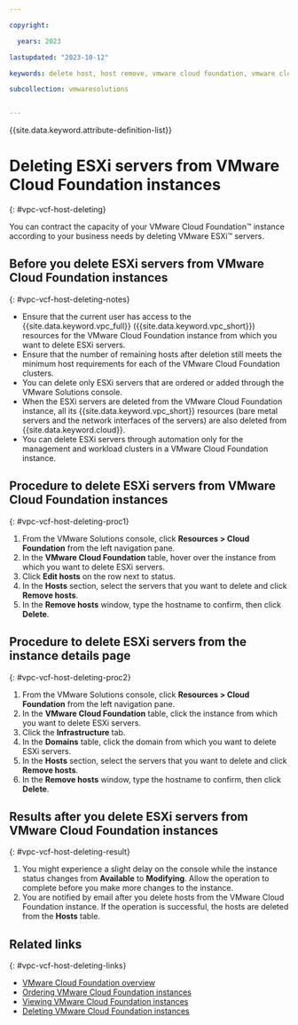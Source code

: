 ```yaml
---

copyright:

  years: 2023

lastupdated: "2023-10-12"

keywords: delete host, host remove, vmware cloud foundation, vmware cloud edition

subcollection: vmwaresolutions


---
```


{{site.data.keyword.attribute-definition-list}}

# Deleting ESXi servers from VMware Cloud Foundation instances
{: #vpc-vcf-host-deleting}

You can contract the capacity of your VMware Cloud Foundation™ instance according to your business needs by deleting VMware ESXi™ servers.

## Before you delete ESXi servers from VMware Cloud Foundation instances
{: #vpc-vcf-host-deleting-notes}

* Ensure that the current user has access to the {{site.data.keyword.vpc_full}} ({{site.data.keyword.vpc_short}}) resources for the VMware Cloud Foundation instance from which you want to delete ESXi servers.
* Ensure that the number of remaining hosts after deletion still meets the minimum host requirements for each of the VMware Cloud Foundation clusters.
* You can delete only ESXi servers that are ordered or added through the VMware Solutions console.
* When the ESXi servers are deleted from the VMware Cloud Foundation instance, all its {{site.data.keyword.vpc_short}} resources (bare metal servers and the network interfaces of the servers) are also deleted from {{site.data.keyword.cloud}}.
* You can delete ESXi servers through automation only for the management and workload clusters in a VMware Cloud Foundation instance.

## Procedure to delete ESXi servers from VMware Cloud Foundation instances
{: #vpc-vcf-host-deleting-proc1}

1. From the VMware Solutions console, click **Resources > Cloud Foundation** from the left navigation pane.
2. In the **VMware Cloud Foundation** table, hover over the instance from which you want to delete ESXi servers.
3. Click **Edit hosts** on the row next to status.
4. In the **Hosts** section, select the servers that you want to delete and click **Remove hosts**.
5. In the **Remove hosts** window, type the hostname to confirm, then click **Delete**.

## Procedure to delete ESXi servers from the instance details page
{: #vpc-vcf-host-deleting-proc2}

1. From the VMware Solutions console, click **Resources > Cloud Foundation** from the left navigation pane.
2. In the **VMware Cloud Foundation** table, click the instance from which you want to delete ESXi servers.
3. Click the **Infrastructure** tab.
4. In the **Domains** table, click the domain from which you want to delete ESXi servers.
5. In the **Hosts** section, select the servers that you want to delete and click **Remove hosts**.
6. In the **Remove hosts** window, type the hostname to confirm, then click **Delete**.

## Results after you delete ESXi servers from VMware Cloud Foundation instances
{: #vpc-vcf-host-deleting-result}

1. You might experience a slight delay on the console while the instance status changes from **Available** to **Modifying**. Allow the operation to complete before you make more changes to the instance.
2. You are notified by email after you delete hosts from the VMware Cloud Foundation instance. If the operation is successful, the hosts are deleted from the **Hosts** table.

## Related links
{: #vpc-vcf-host-deleting-links}

* [VMware Cloud Foundation overview](/docs/vmwaresolutions?topic=vmwaresolutions-vpc-vcf-ovw)
* [Ordering VMware Cloud Foundation instances](/docs/vmwaresolutions?topic=vmwaresolutions-vpc-vcf-ordering)
* [Viewing VMware Cloud Foundation instances](/docs/vmwaresolutions?topic=vmwaresolutions-vpc-vcf-viewing)
* [Deleting VMware Cloud Foundation instances](/docs/vmwaresolutions?topic=vmwaresolutions-vpc-vcf-deleting)
